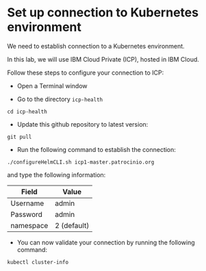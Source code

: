 # Set up connection to Kubernetes environment

We need to establish connection to a Kubernetes environment.

In this lab, we will use IBM Cloud Private (ICP), hosted in IBM Cloud.

Follow these steps to configure your connection to ICP:

* Open a Terminal window

* Go to the directory `icp-health`

```
cd icp-health
```

* Update this github repository to latest version:

```
git pull
```

* Run the following command to establish the connection:

```
./configureHelmCLI.sh icp1-master.patrocinio.org
```

and type the following information:


| Field | Value |
|---|---|
| Username | admin |
| Password | admin |
| namespace | 2 (default) |

* You can now validate your connection by running the following command:

```
kubectl cluster-info
```
